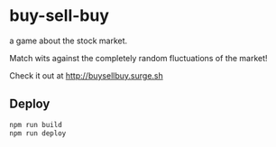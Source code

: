 # buy-sell-buy

a game about the stock market.

Match wits against the completely random fluctuations of the market!

Check it out at http://buysellbuy.surge.sh

## Deploy

```bash
npm run build
npm run deploy
```
